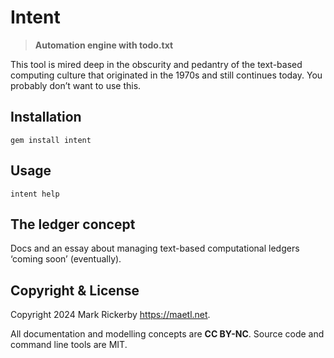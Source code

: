 # Intent

> **Automation engine with todo.txt**

This tool is mired deep in the obscurity and pedantry of the text-based computing culture that originated in the 1970s and still continues today. You probably don’t want to use this.

## Installation

```
gem install intent
```

## Usage

```
intent help
```

## The ledger concept

Docs and an essay about managing text-based computational ledgers ‘coming soon’ (eventually).

## Copyright & License

Copyright 2024 Mark Rickerby <https://maetl.net>.

All documentation and modelling concepts are **CC BY-NC**. Source code and command line tools are MIT.